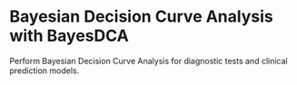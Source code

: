 
# Bayesian Decision Curve Analysis with BayesDCA

Perform Bayesian Decision Curve Analysis for diagnostic tests and clinical prediction models.
